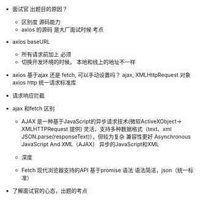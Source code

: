 - 面试官 出题目的原因？ 
  - 区别度 
    源码能力
  - axios 的源码 是大厂面试时候 考点 
- axios baseURL
  - 所有请求前加上 必须
  - 切换开发环境的时候， 本地和线上的地址不一样 

- axios 基于ajax 还是 fetch, 可以手动设置吗？
  ajax, XMLHttpRequest 对象
  axios  http 统一请求标准库 

- 请求响应拦截
- ajax 和fetch 区别
  - AJAX 是一种基于JavaScript的异步请求技术(微软ActiveXObject-> XMLHTTPRequest 提供)
    灵活，支持多种数据格式（text、xml JSON.parse(responseText)），但较为复杂
    兼容性更好
    Asynchronous JavaScript And XML（AJAX） 异步的JavaScript和XML
    
  - 深度
  - Fetch 现代浏览器支持的API 基于promise 语法 语法简洁，json（统一标准）
   

- 了解面试官的心态，出题的考点